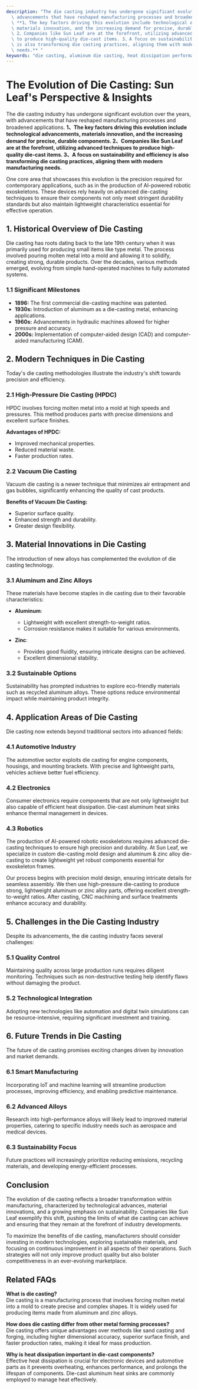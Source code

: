 ```yaml
---
description: "The die casting industry has undergone significant evolution over the years, with\
  \ advancements that have reshaped manufacturing processes and broadened applications.\
  \ **1、The key factors driving this evolution include technological advancements,\
  \ materials innovation, and the increasing demand for precise, durable components.\
  \ 2、Companies like Sun Leaf are at the forefront, utilizing advanced techniques\
  \ to produce high-quality die-cast items. 3、A focus on sustainability and efficiency\
  \ is also transforming die casting practices, aligning them with modern manufacturing\
  \ needs.** "
keywords: "die casting, aluminum die casting, heat dissipation performance, heat sink"
---
```

# The Evolution of Die Casting: Sun Leaf's Perspective & Insights

The die casting industry has undergone significant evolution over the years, with advancements that have reshaped manufacturing processes and broadened applications. **1、The key factors driving this evolution include technological advancements, materials innovation, and the increasing demand for precise, durable components. 2、Companies like Sun Leaf are at the forefront, utilizing advanced techniques to produce high-quality die-cast items. 3、A focus on sustainability and efficiency is also transforming die casting practices, aligning them with modern manufacturing needs.** 

One core area that showcases this evolution is the precision required for contemporary applications, such as in the production of AI-powered robotic exoskeletons. These devices rely heavily on advanced die-casting techniques to ensure their components not only meet stringent durability standards but also maintain lightweight characteristics essential for effective operation.

## **1. Historical Overview of Die Casting**

Die casting has roots dating back to the late 19th century when it was primarily used for producing small items like type metal. The process involved pouring molten metal into a mold and allowing it to solidify, creating strong, durable products. Over the decades, various methods emerged, evolving from simple hand-operated machines to fully automated systems.

### **1.1 Significant Milestones**

- **1896:** The first commercial die-casting machine was patented.
- **1930s:** Introduction of aluminum as a die-casting metal, enhancing applications.
- **1960s:** Advancements in hydraulic machines allowed for higher pressure and accuracy.
- **2000s:** Implementation of computer-aided design (CAD) and computer-aided manufacturing (CAM).

## **2. Modern Techniques in Die Casting**

Today's die casting methodologies illustrate the industry's shift towards precision and efficiency. 

### **2.1 High-Pressure Die Casting (HPDC)**

HPDC involves forcing molten metal into a mold at high speeds and pressures. This method produces parts with precise dimensions and excellent surface finishes. 

**Advantages of HPDC:**
- Improved mechanical properties.
- Reduced material waste.
- Faster production rates.

### **2.2 Vacuum Die Casting**

Vacuum die casting is a newer technique that minimizes air entrapment and gas bubbles, significantly enhancing the quality of cast products. 

**Benefits of Vacuum Die Casting:**
- Superior surface quality.
- Enhanced strength and durability.
- Greater design flexibility.

## **3. Material Innovations in Die Casting**

The introduction of new alloys has complemented the evolution of die casting technology. 

### **3.1 Aluminum and Zinc Alloys**

These materials have become staples in die casting due to their favorable characteristics:

- **Aluminum**:
  - Lightweight with excellent strength-to-weight ratios.
  - Corrosion resistance makes it suitable for various environments.

- **Zinc**:
  - Provides good fluidity, ensuring intricate designs can be achieved.
  - Excellent dimensional stability.

### **3.2 Sustainable Options**

Sustainability has prompted industries to explore eco-friendly materials such as recycled aluminum alloys. These options reduce environmental impact while maintaining product integrity.

## **4. Application Areas of Die Casting**

Die casting now extends beyond traditional sectors into advanced fields:

### **4.1 Automotive Industry**

The automotive sector exploits die casting for engine components, housings, and mounting brackets. With precise and lightweight parts, vehicles achieve better fuel efficiency.

### **4.2 Electronics**

Consumer electronics require components that are not only lightweight but also capable of efficient heat dissipation. Die-cast aluminum heat sinks enhance thermal management in devices.

### **4.3 Robotics**

The production of AI-powered robotic exoskeletons requires advanced die-casting techniques to ensure high precision and durability. At Sun Leaf, we specialize in custom die-casting mold design and aluminum & zinc alloy die-casting to create lightweight yet robust components essential for exoskeleton frames.

Our process begins with precision mold design, ensuring intricate details for seamless assembly. We then use high-pressure die-casting to produce strong, lightweight aluminum or zinc alloy parts, offering excellent strength-to-weight ratios. After casting, CNC machining and surface treatments enhance accuracy and durability.

## **5. Challenges in the Die Casting Industry**

Despite its advancements, the die casting industry faces several challenges:

### **5.1 Quality Control**

Maintaining quality across large production runs requires diligent monitoring. Techniques such as non-destructive testing help identify flaws without damaging the product.

### **5.2 Technological Integration**

Adopting new technologies like automation and digital twin simulations can be resource-intensive, requiring significant investment and training.

## **6. Future Trends in Die Casting**

The future of die casting promises exciting changes driven by innovation and market demands.

### **6.1 Smart Manufacturing**

Incorporating IoT and machine learning will streamline production processes, improving efficiency, and enabling predictive maintenance.

### **6.2 Advanced Alloys**

Research into high-performance alloys will likely lead to improved material properties, catering to specific industry needs such as aerospace and medical devices.

### **6.3 Sustainability Focus**

Future practices will increasingly prioritize reducing emissions, recycling materials, and developing energy-efficient processes.

## **Conclusion**

The evolution of die casting reflects a broader transformation within manufacturing, characterized by technological advances, material innovations, and a growing emphasis on sustainability. Companies like Sun Leaf exemplify this shift, pushing the limits of what die casting can achieve and ensuring that they remain at the forefront of industry developments.

To maximize the benefits of die casting, manufacturers should consider investing in modern technologies, exploring sustainable materials, and focusing on continuous improvement in all aspects of their operations. Such strategies will not only improve product quality but also bolster competitiveness in an ever-evolving marketplace.

## Related FAQs

**What is die casting?**  
Die casting is a manufacturing process that involves forcing molten metal into a mold to create precise and complex shapes. It is widely used for producing items made from aluminum and zinc alloys.

**How does die casting differ from other metal forming processes?**  
Die casting offers unique advantages over methods like sand casting and forging, including higher dimensional accuracy, superior surface finish, and faster production rates, making it ideal for mass production.

**Why is heat dissipation important in die-cast components?**  
Effective heat dissipation is crucial for electronic devices and automotive parts as it prevents overheating, enhances performance, and prolongs the lifespan of components. Die-cast aluminum heat sinks are commonly employed to manage heat effectively.
